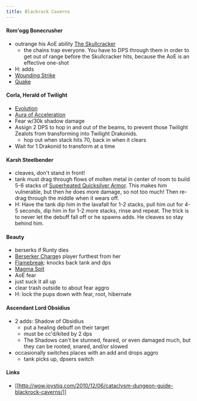 ```yaml
---
title: Blackrock Caverns
---
```


#### Rom'ogg Bonecrusher
  * outrange his AoE ability [The Skullcracker](http://www.wowhead.com/spell=75543)
    * the chains trap everyone. You have to DPS through them in order to get out of range before the Skullcracker hits, because the AoE is an effective one-shot
  * H: adds
  * [Wounding Strike](http://www.wowhead.com/spell=75571)
  * [Quake](http://www.wowhead.com/spell=75272)

#### Corla, Herald of Twilight
  * [Evolution](http://www.wowhead.com/spell=75610)
  * [Aura of Acceleration](http://www.wowhead.com/spell=87376)
  * Fear w/30k shadow damage
  * Assign 2 DPS to hop in and out of the beams, to prevent those Twilight Zealots from transforming into Twilight Drakonids.
    * hop out when stack hits 70, back in when it clears
  * Wait for 1 Drakonid to transform at a time

#### Karsh Steelbender
  * cleaves, don't stand in front!
  * tank must drag through flows of molten metal in center of room to build 5-6 stacks of [Superheated Quicksilver Armor](http://www.wowhead.com/spell=75846). This makes him vulnerable, but then he does more damage, so not too much! Then re-drag through the middle when it wears off.
  * H: Have the tank dip him in the lavafall for 1-2 stacks, pull him out for 4-5 seconds, dip him in for 1-2 more stacks, rinse and repeat. The trick is to never let the debuff fall off or he spawns adds. He cleaves so stay behind him.

#### Beauty
  * berserks if Runty dies
  * [Berserker Charge](http://www.wowhead.com/spell=76030)s player furthest from her
  * [Flamebreak](http://www.wowhead.com/spell=76032): knocks back tank and dps
  * [Magma Spit](http://www.wowhead.com/spell=76031)
  * AoE fear
  * just suck it all up
  * clear trash outside to about fear aggro
  * H: lock the pups down with fear, root, hibernate

#### Ascendant Lord Obsidius
  * 2 adds: Shadow of Obsidius
    * put a healing debuff on their target
    * must be cc'd/kited by 2 dps
    * The Shadows can't be stunned, feared, or even damaged much, but they can be rooted, snared, and/or slowed
  * occasionally switches places with an add and drops aggro
    * tank picks up, dpsers switch

#### Links
  * [[http://wow.joystiq.com/2010/12/06/cataclysm-dungeon-guide-blackrock-caverns/]]

